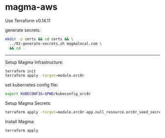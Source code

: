 # magma-aws

Use Terraform v0.14.11

generate secrets:
```bash
mkdir -p certs && cd certs && \
  ../01-generate-secrets.sh magmalocal.com \
  && cd -
```
---

Setup Magma Infrastructure:
```bash
terraform init
terraform apply -target=module.orc8r
```

set kubernetes config file:
```bash
export KUBECONFIG=$PWD/kubeconfig_orc8r
```

Setup Magma Secrets:
```bash
terraform apply -target=module.orc8r-app.null_resource.orc8r_seed_secrets
```

Install Magma:
```bash
terraform apply
```

